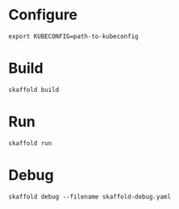 # Configure

```
export KUBECONFIG=path-to-kubeconfig
```

# Build

```
skaffold build
```

# Run

```
skaffold run
```

# Debug

```
skaffold debug --filename skaffold-debug.yaml
```
